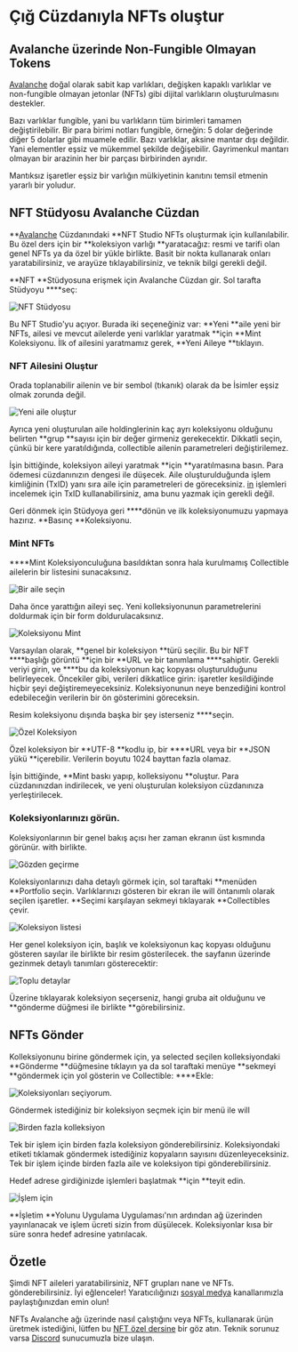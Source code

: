 # Çığ Cüzdanıyla NFTs oluştur

## Avalanche üzerinde Non-Fungible Olmayan Tokens

[Avalanche](../platform/) doğal olarak sabit kap varlıkları, değişken kapaklı varlıklar ve non-fungible olmayan jetonlar \(NFTs\) gibi dijital varlıkların oluşturulmasını destekler.

Bazı varlıklar fungible, yani bu varlıkların tüm birimleri tamamen değiştirilebilir. Bir para birimi notları fungible, örneğin: 5 dolar değerinde diğer 5 dolarlar gibi muamele edilir. Bazı varlıklar, aksine mantar dışı değildir. Yani elementler eşsiz ve mükemmel şekilde değişebilir. Gayrimenkul mantarı olmayan bir arazinin her bir parçası birbirinden ayrıdır.

Mantıksız işaretler eşsiz bir varlığın mülkiyetinin kanıtını temsil etmenin yararlı bir yoludur.

## NFT Stüdyosu Avalanche Cüzdan

**[Avalanche](https://wallet.avax.network/) Cüzdanındaki **NFT Studio NFTs oluşturmak için kullanılabilir. Bu özel ders için bir **koleksiyon varlığı **yaratacağız: resmi ve tarifi olan genel NFTs ya da özel bir yükle birlikte. Basit bir nokta kullanarak onları yaratabilirsiniz, ve arayüze tıklayabilirsiniz, ve teknik bilgi gerekli değil.

**NFT **Stüdyosuna erişmek için Avalanche Cüzdan gir. Sol tarafta Stüdyoyu ****seç:

![NFT Stüdyosu](../../../.gitbook/assets/nft-studio-01-select.png)

Bu NFT Studio'yu açıyor. Burada iki seçeneğiniz var: **Yeni **aile yeni bir NFTs, ailesi ve mevcut ailelerde yeni varlıklar yaratmak **için **Mint Koleksiyonu. İlk of ailesini yaratmamız gerek, **Yeni Aileye **tıklayın.

### NFT Ailesini Oluştur

Orada toplanabilir ailenin ve bir sembol \(tıkanık\) olarak da be İsimler eşsiz olmak zorunda değil.

![Yeni aile oluştur](../../../.gitbook/assets/nft-studio-02-family.png)

Ayrıca yeni oluşturulan aile holdinglerinin kaç ayrı koleksiyonu olduğunu belirten **grup **sayısı için bir değer girmeniz gerekecektir. Dikkatli seçin, çünkü bir kere yaratıldığında, collectible ailenin parametreleri değiştirilemez.

İşin bittiğinde, koleksiyon aileyi yaratmak **için **yaratılmasına basın. Para ödemesi cüzdanınızın dengesi ile düşecek. Aile oluşturulduğunda işlem kimliğinin \(TxID\) yanı sıra aile için parametreleri de göreceksiniz. [in](https://explorer.avax.network/) işlemleri incelemek için TxID kullanabilirsiniz, ama bunu yazmak için gerekli değil.

Geri dönmek için Stüdyoya geri ****dönün ve ilk koleksiyonumuzu yapmaya hazırız. **Basınç **Koleksiyonu.

### Mint NFTs

****Mint Koleksiyonculuğuna basıldıktan sonra hala kurulmamış Collectible ailelerin bir listesini sunacaksınız.

![Bir aile seçin](../../../.gitbook/assets/nft-studio-03-select-family.png)

Daha önce yarattığın aileyi seç. Yeni kolleksiyonunun parametrelerini doldurmak için bir form doldurulacaksınız.

![Koleksiyonu Mint](../../../.gitbook/assets/nft-studio-04-mint.png)

Varsayılan olarak, **genel bir koleksiyon **türü seçilir. Bu bir NFT ****başlığı görüntü **için bir **URL ve bir tanımlama ****sahiptir. Gerekli veriyi girin, ve ****bu da koleksiyonun kaç kopyası oluşturulduğunu belirleyecek. Öncekiler gibi, verileri dikkatlice girin: işaretler kesildiğinde hiçbir şeyi değiştiremeyeceksiniz. Koleksiyonunun neye benzediğini kontrol edebileceğin verilerin bir ön gösterimini göreceksin.

Resim koleksiyonu dışında başka bir şey isterseniz ****seçin.

![Özel Koleksiyon](../../../.gitbook/assets/nft-studio-05-custom.png)

Özel koleksiyon bir **UTF-8 **kodlu ip, bir ****URL veya bir **JSON yükü **içerebilir. Verilerin boyutu 1024 bayttan fazla olamaz.

İşin bittiğinde, **Mint baskı yapıp, kolleksiyonu **oluştur. Para cüzdanınızdan indirilecek, ve yeni oluşturulan koleksiyon cüzdanınıza yerleştirilecek.

### Koleksiyonlarınızı görün.

Koleksiyonlarının bir genel bakış açısı her zaman ekranın üst kısmında görünür. with birlikte.

![Gözden geçirme](../../../.gitbook/assets/nft-studio-06-overview.png)

Koleksiyonlarınızı daha detaylı görmek için, sol taraftaki **menüden **Portfolio seçin. Varlıklarınızı gösteren bir ekran ile will öntanımlı olarak seçilen işaretler. **Seçimi karşılayan sekmeyi tıklayarak **Collectibles çevir.

![Koleksiyon listesi](../../../.gitbook/assets/nft-studio-07-collectibles.png)

Her genel koleksiyon için, başlık ve koleksiyonun kaç kopyası olduğunu gösteren sayılar ile birlikte bir resim gösterilecek. the sayfanın üzerinde gezinmek detaylı tanımları gösterecektir:

![Toplu detaylar](../../../.gitbook/assets/nft-studio-08-detail.png)

Üzerine tıklayarak koleksiyon seçerseniz, hangi gruba ait olduğunu ve **gönderme düğmesi ile birlikte **görebilirsiniz.

## NFTs Gönder

Kolleksiyonunu birine göndermek için, ya selected seçilen kolleksiyondaki **Gönderme **düğmesine tıklayın ya da sol taraftaki menüye **sekmeyi **göndermek için yol gösterin ve Collectible: ****Ekle:

![Koleksiyonları seçiyorum.](../../../.gitbook/assets/nft-studio-09-send.png)

Göndermek istediğiniz bir koleksiyon seçmek için bir menü ile will

![Birden fazla kolleksiyon](../../../.gitbook/assets/nft-studio-10-multiple.png)

Tek bir işlem için birden fazla koleksiyon gönderebilirsiniz. Koleksiyondaki etiketi tıklamak göndermek istediğiniz kopyaların sayısını düzenleyeceksiniz. Tek bir işlem içinde birden fazla aile ve koleksiyon tipi gönderebilirsiniz.

Hedef adrese girdiğinizde işlemleri başlatmak **için **teyit edin.

![İşlem için](../../../.gitbook/assets/nft-studio-11-send-transaction.png)

**İşletim **Yolunu Uygulama Uygulaması'nın ardından ağ üzerinden yayınlanacak ve işlem ücreti sizin from düşülecek. Koleksiyonlar kısa bir süre sonra hedef adresine yatırılacak.

## Özetle

Şimdi NFT aileleri yaratabilirsiniz, NFT grupları nane ve NFTs. gönderebilirsiniz. İyi eğlenceler! Yaratıcılığınızı [sosyal medya](https://www.avalabs.org/social) kanallarımızla paylaştığınızdan emin olun!

NFTs Avalanche ağı üzerinde nasıl çalıştığını veya NFTs, kullanarak ürün üretmek istediğini, lütfen bu [NFT özel dersine](creating-a-nft-part-1.md) bir göz atın. Teknik sorunuz varsa [Discord](https://chat.avalabs.org/) sunucumuzla bize ulaşın.

